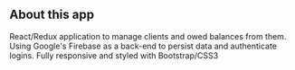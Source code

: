 ## About this app
React/Redux application to manage clients and owed balances from them. Using Google's Firebase as a back-end to persist data and authenticate logins. Fully responsive and styled with Bootstrap/CSS3
